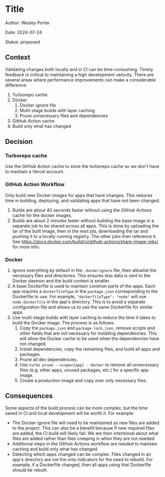 # Title

Author: Wesley Porter

Date: 2024-07-24

Status: proposed

## Context

Validating changes both locally and in CI can be time-consuming. Timely feedback is critical to maintaining a high
development velocity. There are several areas where performance improvements can make a considerable difference:

1. Turborepo cache
2. Docker
   1. Docker ignore file
   2. Multi-stage builds with layer caching
   3. Prune unnecessary files and dependencies
3. GitHub Action cache
4. Build only what has changed

## Decision

### Turborepo cache

Use the GitHub Action cache to store the turborepo cache so we don't have to maintain a Vercel account.

### GitHub Action Workflow

Only build new Docker images for apps that have changes. This reduces time in building, deploying, and validating apps that have not been changed.

1. Builds are about 40 seconds faster without using the GitHub Actions cache for the docker images.
2. Builds are about 2 minutes faster without building the base image in a separate job to be shared across all apps. This is done by uploading the tar of the built image, then in the next job, downloading the tar and pushing it to a locally running registry. The other jobs then reference it. See https://docs.docker.com/build/ci/github-actions/share-image-jobs/ for more info.

### Docker

1. Ignore everything by default in the `.dockerignore` file, then allowlist the necessary files and directories. This ensures less data is sent to the Docker daemon and the build context is smaller.
2. A base Dockerfile is used to maintain common parts of the apps. Each app requires a `dockerfileType` in the `package.json` corresponding to the Dockerfile to use. For example, `"dockerfileType": "node"` will use `node.Dockerfile` in the app's directory. This is to avoid a separate configuration file and allows us to use the same Dockerfile for similar apps.
3. Use multi-stage builds with layer caching to reduce the time it takes to build the Docker image. The process is as follows:
   1. Copy the `package.json` and `package-lock.json`, remove scripts and other fields that are not necessary for installing dependencies. This will allow the Docker cache to be used when the dependencies have not changed.
   2. Install dependencies, copy the remaining files, and build all apps and packages.
   3. Prune all dev dependencies.
   4. Use `turbo prune --scope={app} --docker` to remove all unnecessary files (e.g. other apps, unused packages, etc.) for a specific app image.
   5. Create a production image and copy over only necessary files.

## Consequences

Some aspects of the build process can be more complex, but the time saved in CI and local development will be worth it. For example:

- The Docker ignore file will need to be maintained as new files are added to the project. This can also be a benefit because if new required files are added, the CI build will likely fail. We are then intentional about what files are added rather than files creeping in when they are not needed.
- Additional steps in the GitHub Actions workflow are needed to maintain caching and build only what has changed.
- Detecting which apps changed can be complex. Files changed in an app's directory are not the only indicators for the need to rebuild. For example, if a Dockerfile changed, then all apps using that Dockerfile should be rebuilt.
